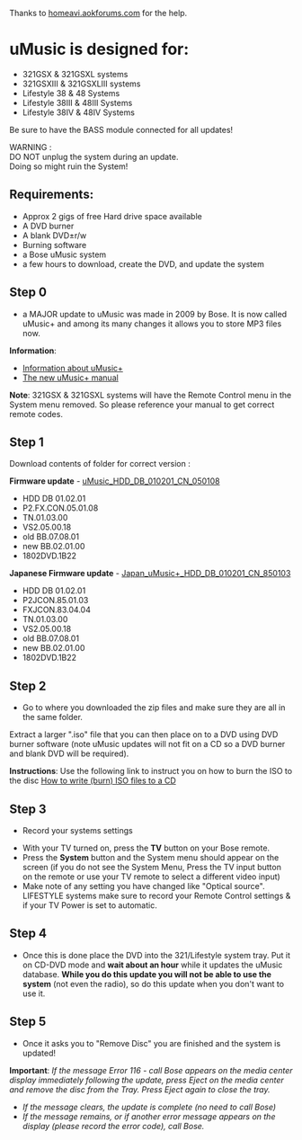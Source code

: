 Thanks to <a href="http://homeavi.aokforums.com/">homeavi.aokforums.com</a> for the help.

# uMusic is designed for:
- 321GSX & 321GSXL systems
- 321GSXIII & 321GSXLIII systems
- Lifestyle 38 & 48 Systems
- Lifestyle 38III & 48III Systems
- Lifestyle 38IV & 48IV Systems

Be sure to have the BASS module connected for all updates!</br>

WARNING :</br>
DO NOT unplug the system during an update.</br>
Doing so might ruin the System!</br>

## Requirements:
* Approx 2 gigs of free Hard drive space available
* A DVD burner
* A blank DVD±r/w
* Burning software
* a Bose uMusic system
* a few hours to download, create the DVD, and update the system

## Step 0
- a MAJOR update to uMusic was made in 2009 by Bose. It is now called uMusic+ and among its many changes it allows you to store MP3 files now.

<b>Information</b>:
* <a href="https://github.com/bosefirmware/cd-updates/raw/master/dvd-systems/uMusic-updates/uMusic%2B.pdf">Information about uMusic+</a>
* <a href="https://github.com/bosefirmware/cd-updates/raw/master/dvd-systems/uMusic-updates/uMusic%2B_guide_engvo.pdf">The new uMusic+ manual</a>

<b>Note</b>: 321GSX & 321GSXL systems will have the Remote Control menu in the System menu removed. So please reference your manual to get correct remote codes.

## Step 1

Download contents of folder for correct version :

<b>Firmware update</b> - <a href="https://github.com/bosefirmware/cd-updates/tree/master/dvd-systems/uMusic-updates/uMusic+_HDD_DB_010201_CN_050108">uMusic_HDD_DB_010201_CN_050108</a>  
- HDD DB 01.02.01
- P2.FX.CON.05.01.08
- TN.01.03.00
- VS2.05.00.18
- old BB.07.08.01
- new BB.02.01.00
- 1802DVD.1B22

<b>Japanese Firmware update</b> - <a href="https://github.com/bosefirmware/cd-updates/tree/master/dvd-systems/uMusic-updates/Japan_uMusic%2B_HDD_DB_010201_CN_850103">Japan_uMusic+_HDD_DB_010201_CN_850103</a>
- HDD DB 01.02.01
- P2JCON.85.01.03
- FXJCON.83.04.04
- TN.01.03.00
- VS2.05.00.18
- old BB.07.08.01
- new BB.02.01.00
- 1802DVD.1B22

## Step 2
- Go to where you downloaded the zip files and make sure they are all in the same folder. 

Extract a larger ".iso" file that you can then place on to a DVD using DVD burner software (note uMusic updates will not fit on a CD so a DVD burner and blank DVD will be required).

<b>Instructions</b>: Use the following link to instruct you on how to burn the ISO to the disc <a href="https://www.petri.com/how_to_write_iso_files_to_cd">How to write (burn) ISO files to a CD</a>

## Step 3
- Record your systems settings
* With your TV turned on, press the <b>TV</b> button on your Bose remote.
* Press the <b>System</b> button and the System menu should appear on the screen (if you do not see the System Menu, Press the TV input button on the remote or use your TV remote to select a different video input)
* Make note of any setting you have changed like "Optical source". LIFESTYLE systems make sure to record your Remote Control settings & if your TV Power is set to automatic.

## Step 4
- Once this is done place the DVD into the 321/Lifestyle system tray. Put it on CD-DVD mode and <b>wait about an hour</b> while it updates the uMusic database. <b>While you do this update you will not be able to use the system</b> (not even the radio), so do this update when you don't want to use it.

## Step 5
- Once it asks you to "Remove Disc" you are finished and the system is updated!

<b>Important</b>: _If the message Error 116 - call Bose appears on the media center display immediately following the update, press Eject on the media center and remove the disc from the Tray. Press Eject again to close the tray._</br>
* _If the message clears, the update is complete (no need to call Bose)_</br>
* _If the message remains, or if another error message appears on the display (please record the error code), call Bose._

